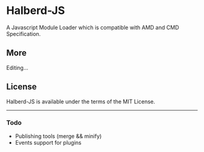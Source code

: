 Halberd-JS
==========

A Javascript Module Loader which is compatible with AMD and CMD Specification.

More
----

Editing...

License
-------

Halberd-JS is available under the terms of the MIT License.

___

### Todo

* Publishing tools (merge && minify)
* Events support for plugins
